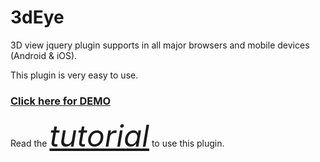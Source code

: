 3dEye
=====

3D view jquery plugin supports in all major browsers and mobile devices (Android & iOS).

This plugin is very easy to use.

<h3><a href="http://94275.cn/3dEye/">Click here for DEMO</a></h3>

Read the <font size="20px"><em><a href="http://voidcanvas.com/3deye-js-a-plugin-to-create-360-degree-3d-panoramic-view-works-in-all-major-browsers-and-mobile-devices/">tutorial</a></em></font> to use this plugin.

